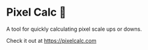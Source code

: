 # Pixel Calc 🥳

A tool for quickly calculating pixel scale ups or downs.

Check it out at https://pixelcalc.com
